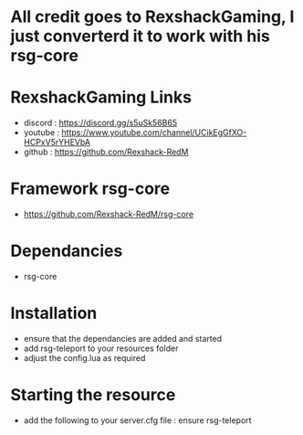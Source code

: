# All credit goes to RexshackGaming, I just converterd it to work with his rsg-core
# RexshackGaming Links
- discord : https://discord.gg/s5uSk56B65
- youtube : https://www.youtube.com/channel/UCikEgGfXO-HCPxV5rYHEVbA
- github : https://github.com/Rexshack-RedM

# Framework rsg-core 
- https://github.com/Rexshack-RedM/rsg-core

# Dependancies
- rsg-core

# Installation
- ensure that the dependancies are added and started
- add rsg-teleport to your resources folder
- adjust the config.lua as required

# Starting the resource
- add the following to your server.cfg file : ensure rsg-teleport
